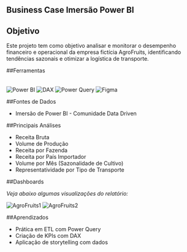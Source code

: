 ## Business Case Imersão Power BI


## Objetivo

Este projeto tem como objetivo analisar e monitorar o desempenho financeiro e operacional da empresa fictícia AgroFruits, identificando tendências sazonais e otimizar a logística de transporte.

##Ferramentas

<div style="display:inline_block"><br/>
  <img align="center" alt="Power BI" src="https://img.shields.io/badge/Power%20BI-F2C811?style=for-the-badge&logo=powerbi&logoColor=black" />   
  <img align="center" alt="DAX" src="https://img.shields.io/badge/DAX-003B57?style=for-the-badge&logo=Microsoft&logoColor=white" />
  <img align="center" alt="Power Query" src="https://img.shields.io/badge/Power_Query-742774?style=for-the-badge&logo=microsoftpowerpoint&logoColor=white" />
  <img align="center" alt="Figma" src="https://img.shields.io/badge/Figma-F24E1E?style=for-the-badge&logo=figma&logoColor=white" />
</div>


##Fontes de Dados

- Imersão de Power BI - Comunidade Data Driven

##Principais Análises

- Receita Bruta
- Volume de Produção
- Receita por Fazenda
- Receita por País Importador
- Volume por Mês (Sazonalidade de Cultivo)
- Representatividade por Tipo de Transporte

##Dashboards

*Veja abaixo algumas visualizações do relatório:*

![AgroFruits1](https://github.com/user-attachments/assets/b380e11b-6b3b-40e3-a05a-e7027e82c068)
![AgroFruits2](https://github.com/user-attachments/assets/e6241894-a8d5-44af-b09d-afb067f1f72c)


##Aprendizados

- Prática em ETL com Power Query
- Criação de KPIs com DAX
- Aplicação de storytelling com dados

